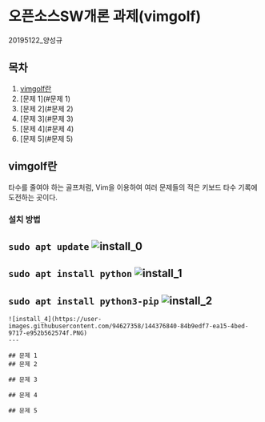# 오픈소스SW개론 과제(vimgolf)
20195122_양성규
## 목차
1. [vimgolf란](#vimgolf란)
2. [문제 1](#문제 1)
3. [문제 2](#문제 2)
4. [문제 3](#문제 3)
5. [문제 4](#문제 4)
6. [문제 5](#문제 5)
## vimgolf란
타수를 줄여야 하는 골프처럼, Vim을 이용하여 여러 문제들의 적은 키보드 타수 기록에 도전하는 곳이다.
### 설치 방법
```sudo apt update```
![install_0](https://user-images.githubusercontent.com/94627358/144376833-752349c8-da35-4696-8539-91a2b8214feb.PNG)
---
```sudo apt install python```
![install_1](https://user-images.githubusercontent.com/94627358/144376837-d2a4f60a-eec1-47cc-b330-ba1cdf81ae2f.PNG)
---
```sudo apt install python3-pip```
![install_2](https://user-images.githubusercontent.com/94627358/144376839-ab2c38fa-73a7-460e-a1c8-bf47c4727b43.PNG)
---
```sudo pip install vimgolf
![install_4](https://user-images.githubusercontent.com/94627358/144376840-84b9edf7-ea15-4bed-9717-e952b562574f.PNG)
---

## 문제 1
## 문제 2

## 문제 3

## 문제 4

## 문제 5
